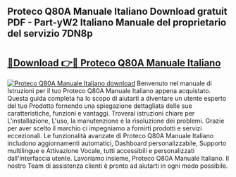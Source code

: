 ## Proteco Q80A Manuale Italiano Download gratuit PDF - Part-yW2 Italiano Manuale del proprietario del servizio 7DN8p

# <h2><a href="http://dfewcp.blite.top/?on=Proteco+Q80A+Manuale+Italiano">🔗Download 👉🔴 Proteco Q80A Manuale Italiano</a></h2>

[![Proteco Q80A Manuale Italiano download](https://i.imgur.com/lujVjoI.png)](http://dfewcp.blite.top/?on=Proteco+Q80A+Manuale+Italiano)
Benvenuto nel manuale di Istruzioni per il tuo Proteco Q80A Manuale Italiano appena acquistato. Questa guida completa ha lo scopo di aiutarti a diventare un utente esperto del tuo Prodotto fornendo una spiegazione dettagliata delle sue caratteristiche, funzioni e vantaggi. Troverai istruzioni chiare per L'installazione, L'uso, la manutenzione e la risoluzione dei problemi. Grazie per aver scelto il marchio ci impegniamo a fornirti prodotti e servizi eccezionali. Le funzionalità avanzate di Proteco Q80A Manuale Italiano includono aggiornamenti automatici, Dashboard personalizzabile, Supporto multilingue e Attivazione Vocale, tutti accessibili e personalizzati dall'interfaccia utente. Lavoriamo insieme, Proteco Q80A Manuale Italiano. Il nostro Team di assistenza clienti è pronto ad aiutarti in ogni modo possibile.
